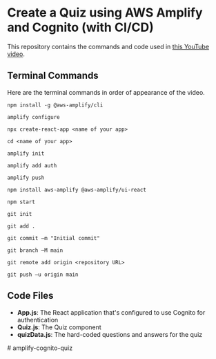 # Create a Quiz using AWS Amplify and Cognito (with CI/CD)

This repository contains the commands and code used in [this YouTube video](https://youtu.be/ma1FA2be8Ac).

## Terminal Commands

Here are the terminal commands in order of appearance of the video.

`npm install -g @aws-amplify/cli`

`amplify configure`

`npx create-react-app <name of your app>`

`cd <name of your app>`

`amplify init`

`amplify add auth`

`amplify push`

`npm install aws-amplify @aws-amplify/ui-react`

`npm start`

`git init`

`git add .`

`git commit –m "Initial commit"`

`git branch –M main`

`git remote add origin <repository URL>`

`git push –u origin main`

## Code Files

- **App.js**: The React application that's configured to use Cognito for authentication
- **Quiz.js**: The Quiz component
- **quizData.js**: The hard-coded questions and answers for the quiz


#   a m p l i f y - c o g n i t o - q u i z  
 